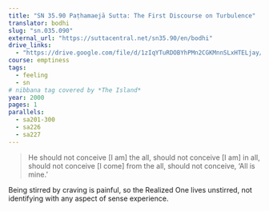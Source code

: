 ```yaml
---
title: "SN 35.90 Paṭhamaejā Sutta: The First Discourse on Turbulence"
translator: bodhi
slug: "sn.035.090"
external_url: "https://suttacentral.net/sn35.90/en/bodhi"
drive_links:
  - "https://drive.google.com/file/d/1zIqYTuRDOBYhPMn2CGKMnnSLxHTELjay/view?usp=drivesdk"
course: emptiness
tags:
  - feeling
  - sn
# nibbana tag covered by *The Island*
year: 2000
pages: 1
parallels:
  - sa201-300
  - sa226
  - sa227
---
```


> He should not conceive [I am] the all, should not conceive [I am] in all, should not conceive [I come] from the all, should not conceive, ‘All is mine.’

Being stirred by craving is painful, so the Realized One lives unstirred, not identifying with any aspect of sense experience.
